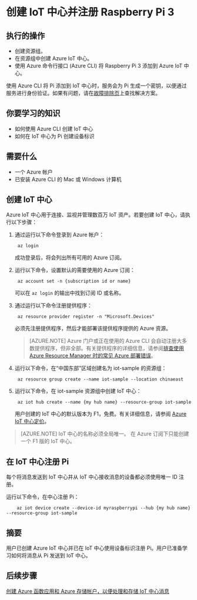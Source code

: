 <properties
	title="创建中心并注册 Raspberry Pi 3"
	description="使用 Azure CLI 创建资源组、创建 Azure IoT 中心，以及在 IoT 中心注册 Pi。"
	services="iot-hub"
	documentationcenter=""
	author="shizn"
	manager="timlt"
	tags=""
	keywords=""/>  


<tags
	ms.service="iot-hub"
	ms.date="10/21/2016"
	wacn.date="12/19/2016"/>  


# 创建 IoT 中心并注册 Raspberry Pi 3
## 执行的操作
* 创建资源组。
* 在资源组中创建 Azure IoT 中心。
* 使用 Azure 命令行接口 (Azure CLI) 将 Raspberry Pi 3 添加到 Azure IoT 中心。

使用 Azure CLI 将 Pi 添加到 IoT 中心时，服务会为 Pi 生成一个密钥，以便通过服务进行身份验证。如果有问题，请在[故障排除页](/documentation/articles/iot-hub-raspberry-pi-kit-node-troubleshooting/)上查找解决方案。

## 你要学习的知识
* 如何使用 Azure CLI 创建 IoT 中心
* 如何在 IoT 中心为 Pi 创建设备标识

## 需要什么
* 一个 Azure 帐户
* 已安装 Azure CLI 的 Mac 或 Windows 计算机

## 创建 IoT 中心
Azure IoT 中心用于连接、监视并管理数百万 IoT 资产。若要创建 IoT 中心，请执行以下步骤：

1. 通过运行以下命令登录到 Azure 帐户：
   
        az login
   
    成功登录后，将会列出所有可用的 Azure 订阅。
    
2. 运行以下命令，设置默认的需要使用的 Azure 订阅：
   
        az account set -n {subscription id or name}
   
    可以在 `az login` 的输出中找到订阅 ID 或名称。
    
3. 通过运行以下命令注册提供程序：
   
        az resource provider register -n "Microsoft.Devices"
   
    必须先注册提供程序，然后才能部署该提供程序提供的 Azure 资源。
   
    > [AZURE.NOTE] Azure 门户或正在使用的 Azure CLI 会自动注册大多数提供程序，但非全部。有关提供程序的详细信息，请参阅[排查使用 Azure Resource Manager 时的常见 Azure 部署错误](/documentation/articles/resource-manager-common-deployment-errors/)。
   > 
   > 
   
4. 运行以下命令，在“中国东部”区域创建名为 iot-sample 的资源组：
   
        az resource group create --name iot-sample --location chinaeast
        
5. 运行以下命令，在 iot-sample 资源组中创建 IoT 中心：
   
        az iot hub create --name {my hub name} --resource-group iot-sample
   
    用户创建的 IoT 中心的默认版本为 F1，免费。有关详细信息，请参阅 [Azure IoT 中心定价](/pricing/details/iot-hub/)。

> [AZURE.NOTE] IoT 中心的名称必须全局唯一。
> 在 Azure 订阅下只能创建一个 F1 版的 IoT 中心。
> 
> 

## 在 IoT 中心注册 Pi
每个将消息发送到 IoT 中心并从 IoT 中心接收消息的设备都必须使用唯一 ID 注册。

运行以下命令，在中心注册 Pi：

        az iot device create --device-id myraspberrypi --hub {my hub name} --resource-group iot-sample

## 摘要
用户已创建 Azure IoT 中心并已在 IoT 中心使用设备标识注册 Pi。用户已准备学习如何将消息从 Pi 发送到 IoT 中心。

## 后续步骤
[创建 Azure 函数应用和 Azure 存储帐户，以便处理和存储 IoT 中心消息](/documentation/articles/iot-hub-raspberry-pi-kit-node-lesson3-deploy-resource-manager-template/)

<!---HONumber=Mooncake_1212_2016-->